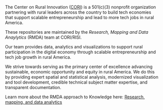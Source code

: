 The Center on Rural Innovation ([CORI](https://ruralinnovation.us/)) is a 501(c)(3) nonprofit organization partnering with rural leaders across the country to build tech economies that support scalable entrepreneurship and lead to more tech jobs in rural America.

These repositories are maintained by the *Research, Mapping and Data Anaylytics* (RMDA) team at CORI/RISI.

Our team provides data, analytics and visualizations to support rural participation in the digital economy through scalable entrepreneurship and tech job growth in rural America.

We strive towards serving as the primary center of excellence advancing sustainable, economic opportunity and equity in rural America. We do this by providing expert spatial and statistical analysis, modernized visualization and tool development, credible technical subject matter expertise, and transparent documentation.

Learn more about the RMDA approach to Knowledge here:
[Research, mapping, and data analytics](https://ruralinnovation.us/our-work/research_mapping/)

<!--

🏗️ This page is under construction! 🏗️

**Here are some ideas to get you started:**

🙋‍♀️ A short introduction - what is your organization all about?
🌈 Contribution guidelines - how can the community get involved?
👩‍💻 Useful resources - where can the community find your docs? Is there anything else the community should know?
🍿 Fun facts - what does your team eat for breakfast?
🧙 Remember, you can do mighty things with the power of [Markdown](https://docs.github.com/github/writing-on-github/getting-started-with-writing-and-formatting-on-github/basic-writing-and-formatting-syntax)
-->
